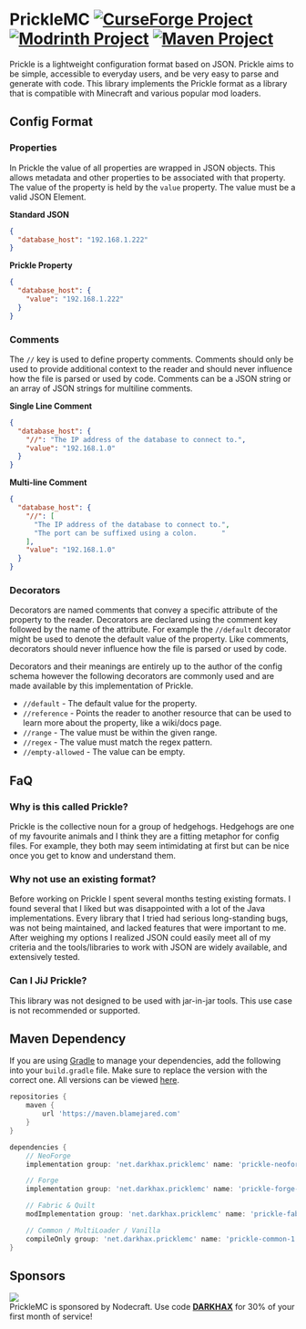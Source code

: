 <!-- name-start -->
# PrickleMC [![CurseForge Project](https://img.shields.io/curseforge/dt/1023259?logo=curseforge&label=CurseForge&style=flat-square&labelColor=2D2D2D&color=555555)](https://www.curseforge.com/minecraft/mc-mods/prickle) [![Modrinth Project](https://img.shields.io/modrinth/dt/aaRl8GiW?logo=modrinth&label=Modrinth&style=flat-square&labelColor=2D2D2D&color=555555)](https://modrinth.com/mod/prickle) [![Maven Project](https://img.shields.io/maven-metadata/v?style=flat-square&logoColor=D31A38&labelColor=2D2D2D&color=555555&label=Latest&logo=gradle&metadataUrl=https%3A%2F%2Fmaven.blamejared.com%2Fnet%2Fdarkhax%2Fpricklemc%2Fprickle-common-1.21%2Fmaven-metadata.xml)](https://maven.blamejared.com/net/darkhax/pricklemc)
<!-- name-end -->
Prickle is a lightweight configuration format based on JSON. Prickle aims
to be simple, accessible to everyday users, and be very easy to parse and
generate with code. This library implements the Prickle format as a
library that is compatible with Minecraft and various popular mod loaders.

## Config Format

### Properties
In Prickle the value of all properties are wrapped in JSON objects. This 
allows metadata and other properties to be associated with that property.
The value of the property is held by the `value` property. The value must
be a valid JSON Element.

**Standard JSON**
```json
{
  "database_host": "192.168.1.222"
}
```

**Prickle Property**
```json
{
  "database_host": {
    "value": "192.168.1.222"
  }
}
```

### Comments
The `//` key is used to define property comments. Comments should only be
used to provide additional context to the reader and should never 
influence how the file is parsed or used by code. Comments can be a JSON 
string or an array of JSON strings for multiline comments.

**Single Line Comment**
```json
{
  "database_host": {
    "//": "The IP address of the database to connect to.",
    "value": "192.168.1.0"
  }
}
```

**Multi-line Comment**
```json
{
  "database_host": {
    "//": [
      "The IP address of the database to connect to.",
      "The port can be suffixed using a colon.      "
    ],
    "value": "192.168.1.0"
  }
}
```

### Decorators
Decorators are named comments that convey a specific attribute of the 
property to the reader. Decorators are declared using the comment key
followed by the name of the attribute. For example the `//default`
decorator might be used to denote the default value of the property.
Like comments, decorators should never influence how the file is parsed
or used by code.

Decorators and their meanings are entirely up to the author of the 
config schema however the following decorators are commonly used
and are made available by this implementation of Prickle.
- `//default` - The default value for the property.
- `//reference` - Points the reader to another resource that can be used to learn more about the property, like a wiki/docs page.
- `//range` - The value must be within the given range.
- `//regex` - The value must match the regex pattern.
- `//empty-allowed` - The value can be empty.

## FaQ

### Why is this called Prickle?
Prickle is the collective noun for a group of hedgehogs. Hedgehogs are one
of my favourite animals and I think they are a fitting metaphor for config
files. For example, they both may seem intimidating at first but can be
nice once you get to know and understand them.

### Why not use an existing format?
Before working on Prickle I spent several months testing existing formats.
I found several that I liked but was disappointed with a lot of the Java 
implementations. Every library that I tried had serious long-standing 
bugs, was not being maintained, and lacked features that were important to
me. After weighing my options I realized JSON could easily meet all of my
criteria and the tools/libraries to work with JSON are widely available, 
and extensively tested.

### Can I JiJ Prickle?
This library was not designed to be used with jar-in-jar tools. This use
case is not recommended or supported.

<!-- maven-start -->
## Maven Dependency

If you are using [Gradle](https://gradle.org) to manage your dependencies, add the following into your `build.gradle` file. Make sure to replace the version with the correct one. All versions can be viewed [here](https://maven.blamejared.com/net/darkhax/pricklemc).

```gradle
repositories {
    maven { 
        url 'https://maven.blamejared.com'
    }
}

dependencies {
    // NeoForge
    implementation group: 'net.darkhax.pricklemc' name: 'prickle-neoforge-1.21' version: '21.0.0'

    // Forge
    implementation group: 'net.darkhax.pricklemc' name: 'prickle-forge-1.21' version: '21.0.0'

    // Fabric & Quilt
    modImplementation group: 'net.darkhax.pricklemc' name: 'prickle-fabric-1.21' version: '21.0.0'

    // Common / MultiLoader / Vanilla
    compileOnly group: 'net.darkhax.pricklemc' name: 'prickle-common-1.21' version: '21.0.0'
}
```
<!-- maven-end -->

<!-- sponsor-start -->
## Sponsors

[![](https://assets.blamejared.com/nodecraft/darkhax.jpg)](https://nodecraft.com/r/darkhax)    
PrickleMC is sponsored by Nodecraft. Use code **[DARKHAX](https://nodecraft.com/r/darkhax)** for 30% of your first month of service!
<!-- sponsor-end -->